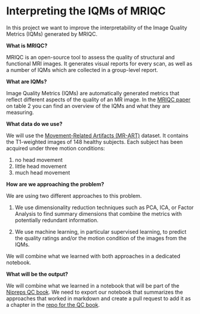 # Interpreting the IQMs of MRIQC

In this project we want to improve the interpretability of the Image Quality Metrics (IQMs) generated by MRIQC.

**What is MRIQC?**

MRIQC is an open-source tool to assess the quality of structural and functional MRI images. It generates visual reports for every scan, as well as a number of IQMs which are collected in a group-level report.

**What are IQMs?**

Image Quality Metrics (IQMs) are automatically generated metrics that reflect different aspects of the quality of an MR image. In the [MRIQC paper](https://journals.plos.org/plosone/article?id=10.1371/journal.pone.0184661#pone-0184661-t002) on table 2 you can find an overview of the IQMs and what they are measuring.

**What data do we use?**

We will use the [Movement-Related Artifacts (MR-ART)](https://www.nature.com/articles/s41597-022-01694-8) dataset. It contains the T1-weighted images of 148 healthy subjects. Each subject has been acquired under three motion conditions:

1. no head movement
2. little head movement
3. much head movement

**How are we approaching the problem?**

We are using two different approaches to this problem.

1. We use dimensionality reduction techniques such as PCA, ICA, or Factor Analysis to find summary dimensions that combine the metrics with potentially redundant information.

2. We use machine learning, in particular supervised learning, to predict the quality ratings and/or the motion condition of the images from the IQMs.

We will combine what we learned with both approaches in a dedicated notebook.

**What will be the output?**

We will combine what we learned in a notebook that will be part of the [Nipreps QC book](https://www.nipreps.org/qc-book/welcome.html). We need to export our notebook that summarizes the approaches that worked in markdown and create a pull request to add it as a chapter in the [repo for the QC book](https://github.com/nipreps/qc-book).

